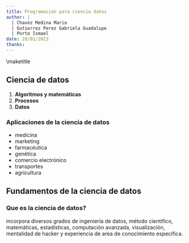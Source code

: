 ```yaml
---
title: Programación para ciencia datos
author: |
  | Chavez Medina Mario
  | Gutierrez Perez Gabriela Guadalupe
  | Porto Ismael
date: 28/02/2023
thanks:
---
```


\maketitle

## Ciencia de datos

1. **Algoritmos y matemáticas**
2. **Procesos**
3. **Datos**

### Aplicaciones de la ciencia de datos

- medicina
- marketing
- farmacéutica
- genética
- comercio electrónico
- transportes
- agricultura

## Fundamentos de la ciencia de datos

### Que es la ciencia de datos?

incorpora diversos grados de ingeniería de datos, método científico, matemáticas, estadísticas, computación avanzada, visualización, mentalidad de hacker y experiencia de area de conocimiento especifica.
